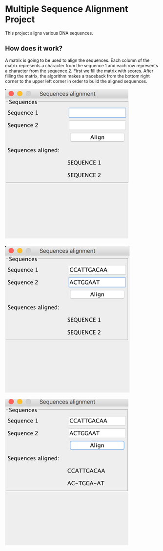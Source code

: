 # Multiple Sequence Alignment Project
This project aligns various DNA sequences.

## How does it work?

A matrix is going to be used to align the sequences. Each column of the matrix represents a character from the sequence 1 and each row represents a character from the sequence 2. First we fill the matrix with scores. After filling the matrix, the algorithm makes a traceback from the bottom right corner to the upper left corner in order to build the aligned sequences.

![Sequence Alignment Project GUI with 2 text fields and a button][image1]

[image1]: https://github.com/japoveda10/DesignAndAnalysisOfAlgorithmsProjects/blob/master/images/SEQUENCES_ALIGNMENT_PROJECT_1.png


![Sequence Alignment Project GUI with 2 DNA example sequences][image2]

[image2]: https://github.com/japoveda10/DesignAndAnalysisOfAlgorithmsProjects/blob/master/images/SEQUENCES_ALIGNMENT_PROJECT_2.png


![Sequence Alignment Project GUI displaying the alignment of 2 DNA example sequences][image3]

[image3]: https://github.com/japoveda10/DesignAndAnalysisOfAlgorithmsProjects/blob/master/images/SEQUENCES_ALIGNMENT_RPOJECT_3.png
